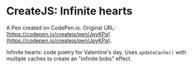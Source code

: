 # CreateJS: Infinite hearts

A Pen created on CodePen.io. Original URL: [https://codepen.io/createjs/pen/JpyKPa](https://codepen.io/createjs/pen/JpyKPa).

Infinite hearts: code poetry for Valentine's day. Uses `updateCache()` with multiple caches to create an "infinite bobs" effect.